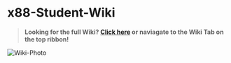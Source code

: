 # x88-Student-Wiki

> **Looking for the full Wiki? [Click here](../../wiki/Home) or naviagate to the Wiki Tab on the top ribbon!**

![Wiki-Photo](https://github.com/user-attachments/assets/56534d45-57bd-4346-b639-360fa1ed40a4)
